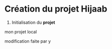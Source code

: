 # Création du projet Hijaab

1. Initialisation du **projet**

mon projet local

modification faite par y
